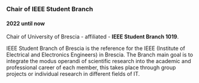 
### Chair of IEEE Student Branch

#### 2022 until now

Chair of University of Brescia - affiliated - **IEEE Student Branch 1019**.

IEEE Student Branch of Brescia is the reference for the IEEE (Institute of Electrical and Electronics Engineers) in Brescia. 
The Branch main goal is to integrate the modus operandi of scientific research into the academic and professional career of each member, this takes place through group projects or individual research in different fields of IT.
